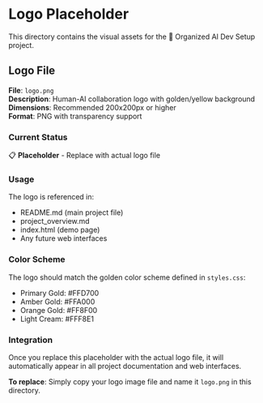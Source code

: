 # Logo Placeholder

This directory contains the visual assets for the 🤖 Organized AI Dev Setup project.

## Logo File

**File**: `logo.png`  
**Description**: Human-AI collaboration logo with golden/yellow background  
**Dimensions**: Recommended 200x200px or higher  
**Format**: PNG with transparency support  

### Current Status
📋 **Placeholder** - Replace with actual logo file

### Usage
The logo is referenced in:
- README.md (main project file)
- project_overview.md
- index.html (demo page)
- Any future web interfaces

### Color Scheme
The logo should match the golden color scheme defined in `styles.css`:
- Primary Gold: #FFD700
- Amber Gold: #FFA000  
- Orange Gold: #FF8F00
- Light Cream: #FFF8E1

### Integration
Once you replace this placeholder with the actual logo file, it will automatically appear in all project documentation and web interfaces.

**To replace**: Simply copy your logo image file and name it `logo.png` in this directory.